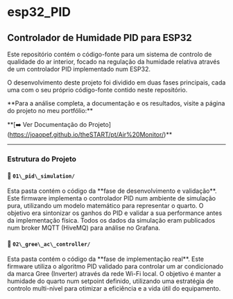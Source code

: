# esp32\_PID

## Controlador de Humidade PID para ESP32



Este repositório contém o código-fonte para um sistema de controlo de qualidade do ar interior, focado na regulação da humidade relativa através de um controlador PID implementado num ESP32.



O desenvolvimento deste projeto foi dividido em duas fases principais, cada uma com o seu próprio código-fonte contido neste repositório.



\*\*Para a análise completa, a documentação e os resultados, visite a página do projeto no meu portfólio:\*\*

\*\*\[➡️ Ver Documentação do Projeto](https://joaopef.github.io/theSTART/pt/Air%20Monitor/)\*\*



---



### Estrutura do Projeto



#### 📂 `01\_pid\_simulation/`



Esta pasta contém o código da \*\*fase de desenvolvimento e validação\*\*. Este firmware implementa o controlador PID num ambiente de simulação pura, utilizando um modelo matemático para representar o quarto. O objetivo era sintonizar os ganhos do PID e validar a sua performance antes da implementação física. Todos os dados da simulação eram publicados num broker MQTT (HiveMQ) para análise no Grafana.



#### 📂 `02\_gree\_ac\_controller/`



Esta pasta contém o código da \*\*fase de implementação real\*\*. Este firmware utiliza o algoritmo PID validado para controlar um ar condicionado da marca Gree (Inverter) através da rede Wi-Fi local. O objetivo é manter a humidade do quarto num setpoint definido, utilizando uma estratégia de controlo multi-nível para otimizar a eficiência e a vida útil do equipamento.

